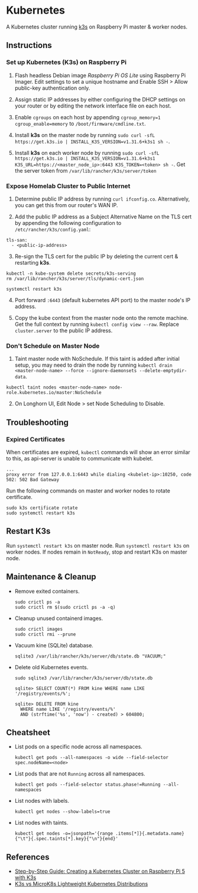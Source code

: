 # Kubernetes

A Kubernetes cluster running [k3s](https://k3s.io/) on Raspberry Pi master & worker nodes.

## Instructions

### Set up Kubernetes (K3s) on Raspberry Pi

1. Flash headless Debian image _Raspberry Pi OS Lite_ using Raspberry Pi Imager. Edit settings to set a unique hostname and Enable SSH > Allow public-key authentication only.

2. Assign static IP addresses by either configuring the DHCP settings on your router or by editing the network interface file on each host.

3. Enable `cgroups` on each host by appending `cgroup_memory=1 cgroup_enable=memory` to `/boot/firmware/cmdline.txt`.

4. Install **k3s** on the master node by running `sudo curl -sfL https://get.k3s.io | INSTALL_K3S_VERSION=v1.31.6+k3s1 sh -`.

5. Install **k3s** on each worker node by running `sudo curl -sfL https://get.k3s.io | INSTALL_K3S_VERSION=v1.31.6+k3s1 K3S_URL=https://<master_node_ip>:6443 K3S_TOKEN=<token> sh -`. Get the server token from `/var/lib/rancher/k3s/server/token`

### Expose Homelab Cluster to Public Internet

1. Determine public IP address by running `curl ifconfig.co`. Alternatively, you can get this from our router's WAN IP.

2. Add the public IP address as a Subject Alternative Name on the TLS cert by appending the following configuration to `/etc/rancher/k3s/config.yaml`:
```
tls-san: 
  - <public-ip-address>
```

3. Re-sign the TLS cert for the public IP by deleting the current cert & restarting **k3s**.
```
kubectl -n kube-system delete secrets/k3s-serving
rm /var/lib/rancher/k3s/server/tls/dynamic-cert.json

systemctl restart k3s
```

4. Port forward `:6443` (default kubernetes API port) to the master node's IP address.

5. Copy the kube context from the master node onto the remote machine. Get the full context by running `kubectl config view --raw`. Replace `cluster.server` to the public IP address.

### Don't Schedule on Master Node

1. Taint master node with NoSchedule. If this taint is added after initial setup, you may need to drain the node by running `kubectl drain <master-node-name> --force --ignore-daemonsets --delete-emptydir-data`.
```
kubectl taint nodes <master-node-name> node-role.kubernetes.io/master:NoSchedule
```

2. On Longhorn UI, Edit Node > set Node Scheduling to Disable.

## Troubleshooting

### Expired Certificates

When certificates are expired, `kubectl` commands will show an error similar to this, as api-server is unable to communicate with kubelet.

  ```
  ...
  proxy error from 127.0.0.1:6443 while dialing <kubelet-ip>:10250, code 502: 502 Bad Gateway
  ```

  Run the following commands on master and worker nodes to rotate certificate.

  ```
  sudo k3s certificate rotate
  sudo systemctl restart k3s
  ```

## Restart K3s

Run `systemctl restart k3s` on master node. Run `systemctl restart k3s` on worker nodes. If nodes remain in `NotReady`, stop and restart K3s on master node.

## Maintenance & Cleanup

- Remove exited containers.
  ```
  sudo crictl ps -a
  sudo crictl rm $(sudo crictl ps -a -q)
  ```

- Cleanup unused containerd images.
  ```
  sudo crictl images
  sudo crictl rmi --prune
  ```

- Vacuum kine (SQLite) database.
  ```
  sqlite3 /var/lib/rancher/k3s/server/db/state.db "VACUUM;"
  ```

- Delete old Kubernetes events.
  ```
  sudo sqlite3 /var/lib/rancher/k3s/server/db/state.db

  sqlite> SELECT COUNT(*) FROM kine WHERE name LIKE '/registry/events/%';

  sqlite> DELETE FROM kine
    WHERE name LIKE '/registry/events/%'
    AND (strftime('%s', 'now') - created) > 604800;
  ```

## Cheatsheet

- List pods on a specific node across all namespaces.
  ```
  kubectl get pods --all-namespaces -o wide --field-selector spec.nodeName=<node>
  ```

- List pods that are not `Running` across all namespaces.
  ```
  kubectl get pods --field-selector status.phase!=Running --all-namespaces
  ```

- List nodes with labels.
  ```
  kubectl get nodes --show-labels=true
  ```

- List nodes with taints.
  ```
  kubectl get nodes -o=jsonpath='{range .items[*]}{.metadata.name}{"\t"}{.spec.taints[*].key}{"\n"}{end}'
  ```

## References

- [Step-by-Step Guide: Creating a Kubernetes Cluster on Raspberry Pi 5 with K3s
](https://everythingdevops.dev/step-by-step-guide-creating-a-kubernetes-cluster-on-raspberry-pi-5-with-k3s/)
- [K3s vs MicroK8s Lightweight Kubernetes Distributions](https://www.wallarm.com/cloud-native-products-101/k3s-vs-microk8s-lightweight-kubernetes-distributions)
